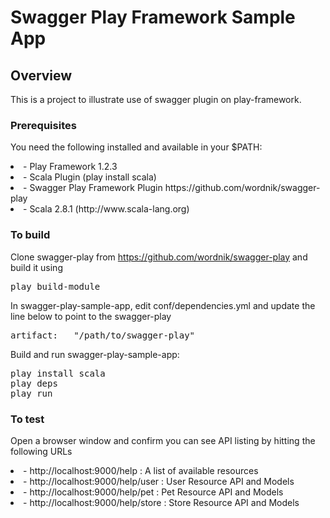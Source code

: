 # Swagger Play Framework Sample App

## Overview
This is a project to illustrate use of swagger plugin on play-framework.


### Prerequisites
You need the following installed and available in your $PATH:

<li>- Play Framework 1.2.3

<li>- Scala Plugin (play install scala)
	
<li>- Swagger Play Framework Plugin https://github.com/wordnik/swagger-play

<li>- Scala 2.8.1  (http://www.scala-lang.org)

### To build
Clone swagger-play from https://github.com/wordnik/swagger-play and build it using
<pre>
play build-module
</pre>

In swagger-play-sample-app, edit conf/dependencies.yml and update the line below to point to the swagger-play
<pre>
artifact:   "/path/to/swagger-play"
</pre>

Build and run swagger-play-sample-app:
<pre>
play install scala
play deps
play run
</pre>

### To test
Open a browser window and confirm you can see API listing by hitting the following URLs
<li>- http://localhost:9000/help : A list of available resources
<li>- http://localhost:9000/help/user  : User Resource API and Models
<li>- http://localhost:9000/help/pet   : Pet Resource API and Models
<li>- http://localhost:9000/help/store : Store Resource API and Models
	
